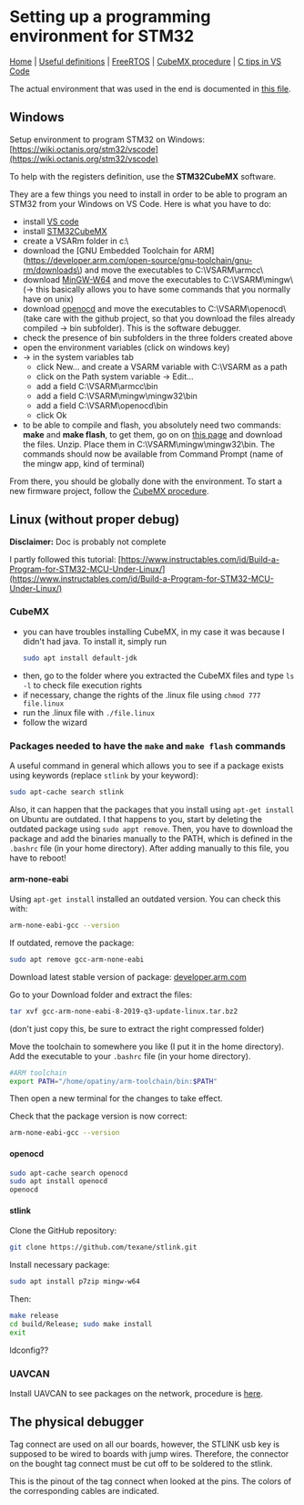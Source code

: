 # Setting up a programming environment for STM32

[Home](../../README.md) | [Useful definitions](../general/theory.md) | [FreeRTOS](./freertos.md) | [CubeMX procedure](./cubeMX.md) | [C tips in VS Code](./c.md)

The actual environment that was used in the end is documented in [this file](./envWithDebug-linux.md).

## Windows

Setup environment to program STM32 on Windows: [https://wiki.octanis.org/stm32/vscode](https://wiki.octanis.org/stm32/vscode)

To help with the registers definition, use the **STM32CubeMX** software.

They are a few things you need to install in order to be able to program an STM32 from your Windows on VS Code. Here is what you have to do:

- install [VS code](https://code.visualstudio.com/)
- install [STM32CubeMX](https://www.st.com/en/development-tools/stm32cubemx.html)
- create a VSARm folder in c:\
- download the [GNU Embedded Toolchain for ARM](https://developer.arm.com/open-source/gnu-toolchain/gnu-rm/downloads\) and move the executables to C:\VSARM\armcc\
- download [MinGW-W64](https://sourceforge.net/projects/mingw-w64/) and move the executables to C:\VSARM\mingw\ (-> this basically allows you to have some commands that you normally have on unix)
- download [openocd](http://openocd.org/getting-openocd/) and move the executables to C:\VSARM\openocd\ (take care with the github project, so that you download the files already compiled -> bin subfolder). This is the software debugger.
- check the presence of bin subfolders in the three folders created above
- open the environment variables (click on windows key)
- -> in the system variables tab
  - click New... and create a VSARM variable with C:\VSARM as a path
  - click on the Path system variable -> Edit...
  - add a field C:\VSARM\armcc\bin
  - add a field C:\VSARM\mingw\mingw32\bin
  - add a field C:\VSARM\openocd\bin
  - click Ok
- to be able to compile and flash, you absolutely need two commands: **make** and **make flash**, to get them, go on on [this page](https://sourceforge.net/projects/mingw-w64/files/External%20binary%20packages%20%28Win64%20hosted%29/make/) and download the files. Unzip. Place them in C:\VSARM\mingw\mingw32\bin. The commands should now be available from Command Prompt (name of the mingw app, kind of terminal)

From there, you should be globally done with the environment. To start a new firmware project, follow the [CubeMX procedure](./cubeMX.md).

## Linux (without proper debug)

**Disclaimer:** Doc is probably not complete

I partly followed this tutorial: [https://www.instructables.com/id/Build-a-Program-for-STM32-MCU-Under-Linux/](https://www.instructables.com/id/Build-a-Program-for-STM32-MCU-Under-Linux/)

### CubeMX
- you can have troubles installing CubeMX, in my case it was because I didn't had java. To install it, simply run
  ```bash
  sudo apt install default-jdk
  ```
- then, go to the folder where you extracted the CubeMX files and type `ls -l` to check file execution rights
- if necessary, change the rights of the .linux file using `chmod 777 file.linux`
- run the .linux file with `./file.linux`
- follow the wizard

### Packages needed to have the `make` and `make flash` commands

A useful command in general which allows you to see if a package exists using keywords (replace `stlink` by your keyword):
```bash
sudo apt-cache search stlink
```

Also, it can happen that the packages that you install using `apt-get install` on Ubuntu are outdated. I that happens to you, start by deleting the outdated package using `sudo appt remove`. Then, you have to download the package and add the binaries manually to the PATH, which is defined in the `.bashrc` file (in your home directory). After adding manually to this file, you have to reboot!


#### arm-none-eabi

Using `apt-get install` installed an outdated version. You can check this with:
```bash
arm-none-eabi-gcc --version
```

If outdated, remove the package:
```bash
sudo apt remove gcc-arm-none-eabi
```

Download latest stable version of package:
[developer.arm.com](https://developer.arm.com/tools-and-software/open-source-software/developer-tools/gnu-toolchain/gnu-rm/downloads)

Go to your Download folder and extract the files:
```bash
tar xvf gcc-arm-none-eabi-8-2019-q3-update-linux.tar.bz2 
```
(don't just copy this, be sure to extract the right compressed folder)

Move the toolchain to somewhere you like (I put it in the home directory).
Add the executable to your `.bashrc` file (in your home directory).
```bash
#ARM toolchain
export PATH="/home/opatiny/arm-toolchain/bin:$PATH"
```
Then open a new terminal for the changes to take effect.

Check that the package version is now correct:
```bash
arm-none-eabi-gcc --version
```

#### openocd

```bash
sudo apt-cache search openocd
sudo apt install openocd
openocd
```

#### stlink

Clone the GitHub repository:
```bash
git clone https://github.com/texane/stlink.git
```
Install necessary package:
```bash
sudo apt install p7zip mingw-w64
```
Then: 

```bash
make release
cd build/Release; sudo make install
exit
```

ldconfig??


### UAVCAN

Install UAVCAN to see packages on the network, procedure is [here](./uavcan.md).


## The physical debugger

Tag connect are used on all our boards, however, the STLINK usb key is supposed to be wired to boards with jump wires. Therefore, the connector on the bought tag connect must be cut off to be soldered to the stlink.

This is the pinout of the tag connect when looked at the pins. The colors of the corresponding cables are indicated.
